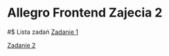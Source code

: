 # Allegro Frontend Zajecia 2

#$ Lista zadań
[Zadanie 1](https://github.com/smpol/Allegro-frontend-zaj2/tree/main/zadanie%201)

[Zadanie 2](https://github.com/smpol/Allegro-frontend-zaj2/tree/main/zadanie%202)